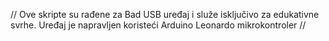 // Ove skripte su rađene za Bad USB uređaj i služe isključivo za edukativne svrhe. Uređaj je napravljen koristeći Arduino Leonardo mikrokontroler //
